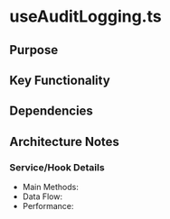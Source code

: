 # useAuditLogging.ts

## Purpose

## Key Functionality

## Dependencies

## Architecture Notes

### Service/Hook Details
- Main Methods: 
- Data Flow: 
- Performance: 
